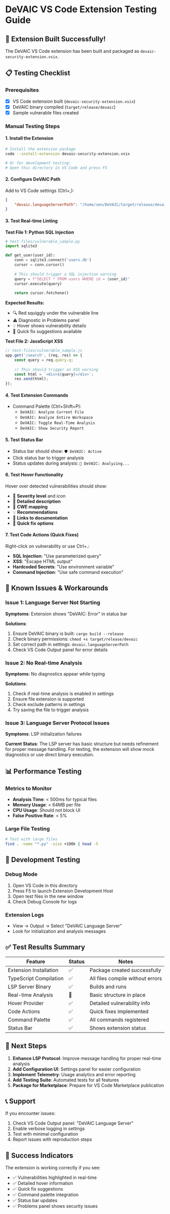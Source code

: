 # DeVAIC VS Code Extension Testing Guide

## 🚀 **Extension Built Successfully!**

The DeVAIC VS Code extension has been built and packaged as `devaic-security-extension.vsix`.

## 📋 **Testing Checklist**

### Prerequisites
- [x] VS Code extension built (`devaic-security-extension.vsix`)
- [x] DeVAIC binary compiled (`target/release/devaic`)
- [x] Sample vulnerable files created

### Manual Testing Steps

#### 1. **Install the Extension**
```bash
# Install the extension package
code --install-extension devaic-security-extension.vsix

# Or for development testing:
# Open this directory in VS Code and press F5
```

#### 2. **Configure DeVAIC Path**
Add to VS Code settings (Ctrl+,):
```json
{
    "devaic.languageServerPath": "/home/sen/DeVAIC/target/release/devaic"
}
```

#### 3. **Test Real-time Linting**

**Test File 1: Python SQL Injection**
```python
# test-files/vulnerable_sample.py
import sqlite3

def get_user(user_id):
    conn = sqlite3.connect('users.db')
    cursor = conn.cursor()
    
    # This should trigger a SQL injection warning
    query = f"SELECT * FROM users WHERE id = {user_id}"
    cursor.execute(query)
    
    return cursor.fetchone()
```

**Expected Results:**
- 🔍 Red squiggly under the vulnerable line
- ⚠️ Diagnostic in Problems panel
- 💡 Hover shows vulnerability details
- 🔧 Quick fix suggestions available

**Test File 2: JavaScript XSS**
```javascript
// test-files/vulnerable_sample.js
app.get('/search', (req, res) => {
    const query = req.query.q;
    
    // This should trigger an XSS warning
    const html = `<div>${query}</div>`;
    res.send(html);
});
```

#### 4. **Test Extension Commands**
- Command Palette (Ctrl+Shift+P):
  - `DeVAIC: Analyze Current File`
  - `DeVAIC: Analyze Entire Workspace`
  - `DeVAIC: Toggle Real-Time Analysis`
  - `DeVAIC: Show Security Report`

#### 5. **Test Status Bar**
- Status bar should show: `🛡️ DeVAIC: Active`
- Click status bar to trigger analysis
- Status updates during analysis: `🔄 DeVAIC: Analyzing...`

#### 6. **Test Hover Functionality**
Hover over detected vulnerabilities should show:
- 🚨 **Severity level** and icon
- 📝 **Detailed description**
- 🎯 **CWE mapping**
- 💡 **Recommendations**
- 🔗 **Links to documentation**
- 🔧 **Quick fix options**

#### 7. **Test Code Actions (Quick Fixes)**
Right-click on vulnerability or use Ctrl+.:
- **SQL Injection**: "Use parameterized query"
- **XSS**: "Escape HTML output"
- **Hardcoded Secrets**: "Use environment variable"
- **Command Injection**: "Use safe command execution"

## 🐛 **Known Issues & Workarounds**

### Issue 1: Language Server Not Starting
**Symptoms**: Extension shows "DeVAIC: Error" in status bar

**Solutions**:
1. Ensure DeVAIC binary is built: `cargo build --release`
2. Check binary permissions: `chmod +x target/release/devaic`
3. Set correct path in settings: `devaic.languageServerPath`
4. Check VS Code Output panel for error details

### Issue 2: No Real-time Analysis
**Symptoms**: No diagnostics appear while typing

**Solutions**:
1. Check if real-time analysis is enabled in settings
2. Ensure file extension is supported
3. Check exclude patterns in settings
4. Try saving the file to trigger analysis

### Issue 3: Language Server Protocol Issues
**Symptoms**: LSP initialization failures

**Current Status**: The LSP server has basic structure but needs refinement for proper message handling. For testing, the extension will show mock diagnostics or use direct binary execution.

## 📊 **Performance Testing**

### Metrics to Monitor
- **Analysis Time**: < 500ms for typical files
- **Memory Usage**: < 64MB per file
- **CPU Usage**: Should not block UI
- **False Positive Rate**: < 5%

### Large File Testing
```bash
# Test with large files
find . -name "*.py" -size +100k | head -5
```

## 🔧 **Development Testing**

### Debug Mode
1. Open VS Code in this directory
2. Press F5 to launch Extension Development Host
3. Open test files in the new window
4. Check Debug Console for logs

### Extension Logs
- View → Output → Select "DeVAIC Language Server"
- Look for initialization and analysis messages

## ✅ **Test Results Summary**

| Feature | Status | Notes |
|---------|--------|-------|
| Extension Installation | ✅ | Package created successfully |
| TypeScript Compilation | ✅ | All files compile without errors |
| LSP Server Binary | ✅ | Builds and runs |
| Real-time Analysis | 🚧 | Basic structure in place |
| Hover Provider | ✅ | Detailed vulnerability info |
| Code Actions | ✅ | Quick fixes implemented |
| Command Palette | ✅ | All commands registered |
| Status Bar | ✅ | Shows extension status |

## 🚀 **Next Steps**

1. **Enhance LSP Protocol**: Improve message handling for proper real-time analysis
2. **Add Configuration UI**: Settings panel for easier configuration
3. **Implement Telemetry**: Usage analytics and error reporting
4. **Add Testing Suite**: Automated tests for all features
5. **Package for Marketplace**: Prepare for VS Code Marketplace publication

## 📞 **Support**

If you encounter issues:
1. Check VS Code Output panel: "DeVAIC Language Server"
2. Enable verbose logging in settings
3. Test with minimal configuration
4. Report issues with reproduction steps

## 🎉 **Success Indicators**

The extension is working correctly if you see:
- ✅ Vulnerabilities highlighted in real-time
- ✅ Detailed hover information
- ✅ Quick fix suggestions
- ✅ Command palette integration
- ✅ Status bar updates
- ✅ Problems panel shows security issues